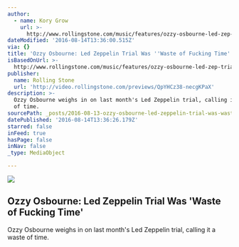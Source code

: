 ```yaml
---
author:
  - name: Kory Grow
    url: >-
      http://www.rollingstone.com/music/features/ozzy-osbourne-led-zep-trial-was-waste-of-f--king-time
dateModified: '2016-08-14T13:36:00.515Z'
via: {}
title: 'Ozzy Osbourne: Led Zeppelin Trial Was ''Waste of Fucking Time'''
isBasedOnUrl: >-
  http://www.rollingstone.com/music/features/ozzy-osbourne-led-zep-trial-was-waste-of-f--king-time
publisher:
  name: Rolling Stone
  url: 'http://video.rollingstone.com/previews/QpYHCz38-necgKPaX'
description: >-
  Ozzy Osbourne weighs in on last month's Led Zeppelin trial, calling it a waste
  of time.
sourcePath: _posts/2016-08-13-ozzy-osbourne-led-zeppelin-trial-was-waste-of-f-king-time.md
datePublished: '2016-08-14T13:36:26.179Z'
starred: false
inFeed: true
hasPage: false
inNav: false
_type: MediaObject

---
```

<article style=""><img src="https://imgflo.herokuapp.com/graph/vahj1ThiexotieMo/7f4b76ce45b0ab05bb8d46c667af3852/noop.jpg?input=https%3A%2F%2Fassets-jpcust.jwpsrv.com%2Fthumbs%2FQpYHCz38-720.jpg" /><h1>Ozzy Osbourne: Led Zeppelin Trial Was 'Waste of Fucking Time'</h1><p>Ozzy Osbourne weighs in on last month's Led Zeppelin trial, calling it a waste of time.</p></article>